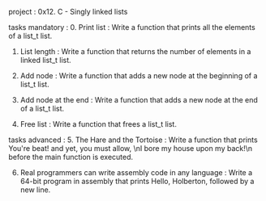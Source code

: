 project :
0x12. C - Singly linked lists

tasks mandatory :
0. Print list :
Write a function that prints all the elements of a list_t list.

1. List length :
Write a function that returns the number of elements in a linked list_t list.

2. Add node :
Write a function that adds a new node at the beginning of a list_t list.

3. Add node at the end :
Write a function that adds a new node at the end of a list_t list.

4. Free list :
Write a function that frees a list_t list.

tasks advanced :
5. The Hare and the Tortoise :
Write a function that prints You're beat! and yet, you must allow,
\nI bore my house upon my back!\n before the main function is executed.

6. Real programmers can write assembly code in any language :
Write a 64-bit program in assembly that prints Hello, Holberton, followed by a new line.

